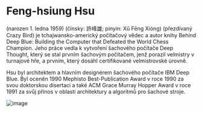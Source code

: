 # Feng-hsiung Hsu
(narozen 1. ledna 1959) (čínsky: 許峰雄; pinyin: Xǔ Fēng Xióng) (přezdívaný Crazy Bird) je tchajwansko-americký počítačový vědec a autor knihy Behind Deep Blue: Building the Computer that Defeated the World Chess Champion. Jeho práce vedla k vytvoření šachového počítače Deep Thought, který se stal prvním šachovým počítačem, jenž porazil velmistry v turnajové hře, a prvním, který dosáhl certifikované velmistrovské úrovně.

Hsu byl architektem a hlavním designérem šachového počítače IBM Deep Blue. Byl oceněn 1990 Mephisto Best-Publication Award v roce 1990 za svou doktorskou disertaci a také ACM Grace Murray Hopper Award v roce 1991 za svůj přínos v oblasti architektury a algoritmů pro šachové stroje.

![image](https://github.com/user-attachments/assets/03904b7e-6baa-44d1-8248-0004d076ec4c)








